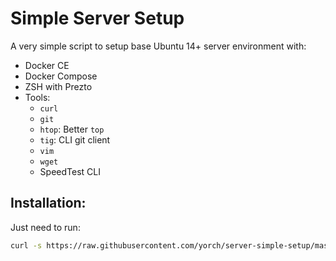 # Simple Server Setup

A very simple script to setup base Ubuntu 14+ server environment with:

* Docker CE
* Docker Compose
* ZSH with Prezto
* Tools:
    - `curl`
    - `git`
    - `htop`: Better `top`
    - `tig`: CLI git client
    - `vim`
    - `wget`
    - SpeedTest CLI

## Installation:

Just need to run:

```bash
curl -s https://raw.githubusercontent.com/yorch/server-simple-setup/master/server-setup.sh | bash
```
